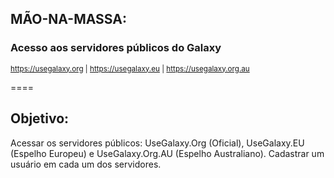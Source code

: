 ## MÃO-NA-MASSA:

### Acesso aos servidores públicos do Galaxy

<small>https://usegalaxy.org | https://usegalaxy.eu | https://usegalaxy.org.au</small>

====

## Objetivo:

Acessar os servidores públicos: UseGalaxy.Org (Oficial), UseGalaxy.EU (Espelho Europeu) e UseGalaxy.Org.AU (Espelho Australiano). Cadastrar um usuário em cada um dos servidores.
